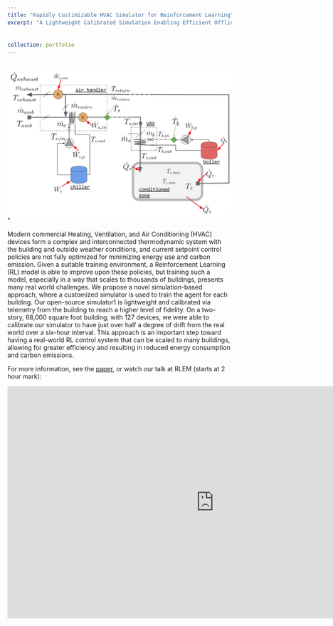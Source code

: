 ```yaml
---
title: "Rapidly Custimizable HVAC Simulator for Reinforcement Learning"
excerpt: "A Lightweight Calibrated Simulation Enabling Efficient Offline Learning for Optimal Control of Real Buildings, in collaboration with Google, Fall 2023.<br/><img src='/images/simulator.jpg'>"


collection: portfolio
---
```


<br/><img src='/images/simulator.jpg'>"

Modern commercial Heating, Ventilation, and Air Conditioning (HVAC) devices form a complex and interconnected thermodynamic system with the building and outside weather conditions, and current setpoint control policies are not fully optimized for minimizing energy use and carbon emission. Given a suitable training environment, a Reinforcement Learning (RL) model is able to improve upon these policies, but training such a model, especially in a way that scales to thousands of buildings, presents many real world challenges. We propose a novel simulation-based approach, where a customized simulator is used to train the agent for each building. Our open-source simulator1 is lightweight and calibrated via telemetry from the building to reach a higher level of fidelity. On a two-story, 68,000 square foot building, with 127 devices, we were able to calibrate our simulator to have just over half a degree of drift from the real world over a six-hour interval. This approach is an important step toward having a real-world RL control system that can be scaled to many buildings, allowing for greater efficiency and resulting in reduced energy consumption and carbon emissions.

For more information, see the [paper](https://dl.acm.org/doi/fullHtml/10.1145/3600100.3625682), or watch our talk at RLEM (starts at 2 hour mark):

<iframe width="928" height="522" src="https://www.youtube.com/embed/s_Yq5XhKWLM?start=7283" title="RLEM23: The 4th ACM Workshop on Reinforcement Learning for Energy Management in Buildings and Cities" frameborder="0" allow="accelerometer; autoplay; clipboard-write; encrypted-media; gyroscope; picture-in-picture; web-share" allowfullscreen></iframe>


